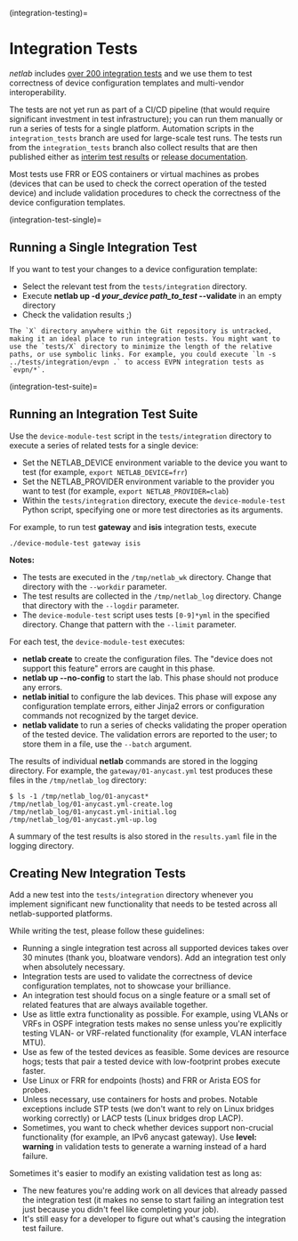 (integration-testing)=
# Integration Tests

*netlab* includes [over 200 integration tests](https://github.com/ipspace/netlab/tree/dev/tests/integration) and we use them to test correctness of device configuration templates and multi-vendor interoperability.

The tests are not yet run as part of a CI/CD pipeline (that would require significant investment in test infrastructure); you can run them manually or run a series of tests for a single platform. Automation scripts in the `integration_tests` branch are used for large-scale test runs. The tests run from the `integration_tests` branch also collect results that are then published either as [interim test results](https://tests.netlab.tools/) or [release documentation](https://release.netlab.tools/).

Most tests use FRR or EOS containers or virtual machines as probes (devices that can be used to check the correct operation of the tested device) and include validation procedures to check the correctness of the device configuration templates.

(integration-test-single)=
## Running a Single Integration Test

If you want to test your changes to a device configuration template:

* Select the relevant test from the `tests/integration` directory.
* Execute **netlab up -d _your_device_ _path_to_test_ \-\-validate** in an empty directory
* Check the validation results ;)

```{tip}
The `X` directory anywhere within the Git repository is untracked, making it an ideal place to run integration tests. You might want to use the `tests/X` directory to minimize the length of the relative paths, or use symbolic links. For example, you could execute `ln -s ../tests/integration/evpn .` to access EVPN integration tests as `evpn/*`.
```

(integration-test-suite)=
## Running an Integration Test Suite

Use the `device-module-test` script in the `tests/integration` directory to execute a series of related tests for a single device:

* Set the NETLAB_DEVICE environment variable to the device you want to test (for example, `export NETLAB_DEVICE=frr`)
* Set the NETLAB_PROVIDER environment variable to the provider you want to test (for example, `export NETLAB_PROVIDER=clab`)
* Within the `tests/integration` directory, execute the `device-module-test` Python script, specifying one or more test directories as its arguments.

For example, to run test **gateway** and **isis** integration tests, execute

```
./device-module-test gateway isis
```

**Notes:** 

* The tests are executed in the `/tmp/netlab_wk` directory. Change that directory with the `--workdir` parameter.
* The test results are collected in the `/tmp/netlab_log` directory. Change that directory with the `--logdir` parameter.
* The `device-module-test` script uses tests `[0-9]*yml` in the specified directory. Change that pattern with the `--limit` parameter.

For each test, the `device-module-test` executes:

* **netlab create** to create the configuration files. The "device does not support this feature" errors are caught in this phase.
* **netlab up --no-config** to start the lab. This phase should not produce any errors.
* **netlab initial** to configure the lab devices. This phase will expose any configuration template errors, either Jinja2 errors or configuration commands not recognized by the target device.
* **netlab validate** to run a series of checks validating the proper operation of the tested device. The validation errors are reported to the user; to store them in a file, use the `--batch` argument.

The results of individual **netlab** commands are stored in the logging directory. For example, the `gateway/01-anycast.yml` test produces these files in the `/tmp/netlab_log` directory:

```
$ ls -1 /tmp/netlab_log/01-anycast*
/tmp/netlab_log/01-anycast.yml-create.log
/tmp/netlab_log/01-anycast.yml-initial.log
/tmp/netlab_log/01-anycast.yml-up.log
```

A summary of the test results is also stored in the `results.yaml` file in the logging directory.

## Creating New Integration Tests

Add a new test into the `tests/integration` directory whenever you implement significant new functionality that needs to be tested across all netlab-supported platforms.

While writing the test, please follow these guidelines:

* Running a single integration test across all supported devices takes over 30 minutes (thank you, bloatware vendors). Add an integration test only when absolutely necessary.
* Integration tests are used to validate the correctness of device configuration templates, not to showcase your brilliance.
* An integration test should focus on a single feature or a small set of related features that are always available together.
* Use as little extra functionality as possible. For example, using VLANs or VRFs in OSPF integration tests makes no sense unless you're explicitly testing VLAN- or VRF-related functionality (for example, VLAN interface MTU).
* Use as few of the tested devices as feasible. Some devices are resource hogs; tests that pair a tested device with low-footprint probes execute faster.
* Use Linux or FRR for endpoints (hosts) and FRR or Arista EOS for probes.
* Unless necessary, use containers for hosts and probes. Notable exceptions include STP tests (we don't want to rely on Linux bridges working correctly) or LACP tests (Linux bridges drop LACP).
* Sometimes, you want to check whether devices support non-crucial functionality (for example, an IPv6 anycast gateway). Use **level: warning** in validation tests to generate a warning instead of a hard failure.

Sometimes it's easier to modify an existing validation test as long as:

* The new features you're adding work on all devices that already passed the integration test (it makes no sense to start failing an integration test just because you didn't feel like completing your job).
* It's still easy for a developer to figure out what's causing the integration test failure.
